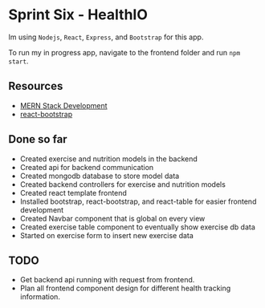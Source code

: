 # Sprint Six - HealthIO

Im using `Nodejs`, `React`, `Express`, and `Bootstrap` for this app.

To run my in progress app, navigate to the frontend folder and run `npm start`.

## Resources
- [MERN Stack Development](https://medium.com/swlh/how-to-create-your-first-mern-mongodb-express-js-react-js-and-node-js-stack-7e8b20463e66)
- [react-bootstrap](https://react-bootstrap.netlify.app)

## Done so far
- Created exercise and nutrition models in the backend
- Created api for backend communication
- Created mongodb database to store model data
- Created backend controllers for exercise and nutrition models
- Created react template frontend
- Installed bootstrap, react-bootstrap, and react-table for easier frontend development
- Created Navbar component that is global on every view
- Created exercise table component to eventually show exercise db data
- Started on exercise form to insert new exercise data

## TODO
- Get backend api running with request from frontend.
- Plan all frontend component design for different health tracking information.
